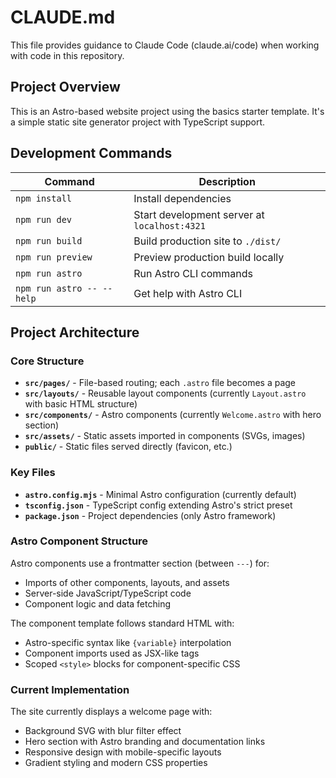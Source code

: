 # CLAUDE.md

This file provides guidance to Claude Code (claude.ai/code) when working with code in this repository.

## Project Overview

This is an Astro-based website project using the basics starter template. It's a simple static site generator project with TypeScript support.

## Development Commands

| Command | Description |
|---------|-------------|
| `npm install` | Install dependencies |
| `npm run dev` | Start development server at `localhost:4321` |
| `npm run build` | Build production site to `./dist/` |
| `npm run preview` | Preview production build locally |
| `npm run astro` | Run Astro CLI commands |
| `npm run astro -- --help` | Get help with Astro CLI |

## Project Architecture

### Core Structure
- **`src/pages/`** - File-based routing; each `.astro` file becomes a page
- **`src/layouts/`** - Reusable layout components (currently `Layout.astro` with basic HTML structure)
- **`src/components/`** - Astro components (currently `Welcome.astro` with hero section)
- **`src/assets/`** - Static assets imported in components (SVGs, images)
- **`public/`** - Static files served directly (favicon, etc.)

### Key Files
- **`astro.config.mjs`** - Minimal Astro configuration (currently default)
- **`tsconfig.json`** - TypeScript config extending Astro's strict preset
- **`package.json`** - Project dependencies (only Astro framework)

### Astro Component Structure
Astro components use a frontmatter section (between `---`) for:
- Imports of other components, layouts, and assets
- Server-side JavaScript/TypeScript code
- Component logic and data fetching

The component template follows standard HTML with:
- Astro-specific syntax like `{variable}` interpolation
- Component imports used as JSX-like tags
- Scoped `<style>` blocks for component-specific CSS

### Current Implementation
The site currently displays a welcome page with:
- Background SVG with blur filter effect
- Hero section with Astro branding and documentation links
- Responsive design with mobile-specific layouts
- Gradient styling and modern CSS properties
